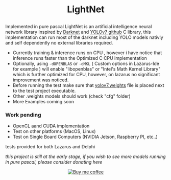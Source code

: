 ﻿# <p align="center">LightNet</p>
Implemented in pure pascal LightNet is an artificial intelligence neural network library Inspired by 
[Darknet](https://pjreddie.com/darknet) and [YOLOv7 github](https://github.com/AlexeyAB/darknet) C library, 
this implementation can run most of the darknet including YOLO models nativly and self dependently no external libraries required.

- Currently training & inference runs on CPU , however i have notice that inference runs faster than the Optimized C CPU implementation
- Optionally, using `-dOPENBLAS`  or `-dMKL` ( Custom options in Lazarus-Ide for example ) will enable "libopenblas" or "Intel's Math Kernel Library" which is further optimized for CPU, however, on lazarus no significant improvement was noticed.
- Before running the test make sure that [yolov7.weights](https://sourceforge.net/projects/darknet-yolo.mirror/files/yolov4/) file is placed next to the test project executable.
- Other .weights models should work (check "cfg" folder) 
- More Examples coming soon



### Work pending 
- OpenCL aand CUDA implementation
- Test on other platforms (MacOS, Linux)
- Test on Single Board Computers (NVIDIA Jetson, Raspberry PI, etc..)


tests provided for both Lazarus and Delphi

_this project is still at the early stage, if you wish to see more models 
running in pure pascal, please consider donating here_
<p align="center"><a href="https://www.paypal.com/donate/?hosted_button_id=ANXTNK87HYP4Q"><img src="https://www.paypalobjects.com/en_US/i/btn/btn_donate_SM.gif" alt="Buy me coffee"/></a></p>